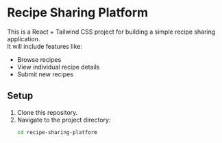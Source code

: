 # Recipe Sharing Platform

This is a React + Tailwind CSS project for building a simple recipe sharing application.  
It will include features like:
- Browse recipes
- View individual recipe details
- Submit new recipes

## Setup

1. Clone this repository.
2. Navigate to the project directory:
   ```bash
   cd recipe-sharing-platform
